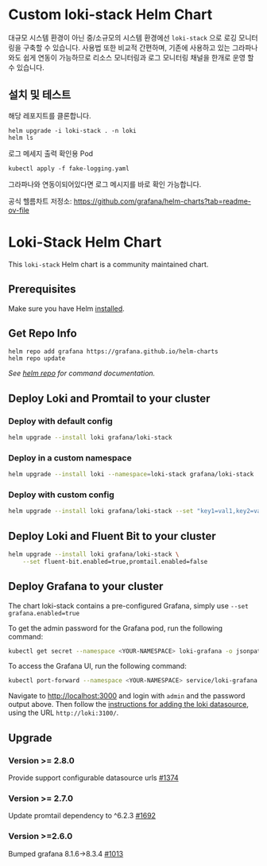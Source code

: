 # Custom loki-stack Helm Chart
대규모 시스템 환경이 아닌 중/소규모의 시스템 환경에선 `loki-stack` 으로 로깅 모니터링을 구축할 수 있습니다.
사용법 또한 비교적 간편하며, 기존에 사용하고 있는 그라파나와도 쉽게 연동이 가능하므로 리소스 모니터링과 로그 모니터링 채널을 한개로 운영 할 수 있습니다.

## 설치 및 테스트
해당 레포지트를 클론합니다.
```
helm upgrade -i loki-stack . -n loki
helm ls
```
로그 메세지 출력 확인용 Pod
```
kubectl apply -f fake-logging.yaml
```
그라파나와 연동이되어있다면 로그 메시지를 바로 확인 가능합니다.

공식 헬름차트 저정소: https://github.com/grafana/helm-charts?tab=readme-ov-file


# Loki-Stack Helm Chart

This `loki-stack` Helm chart is a community maintained chart.

## Prerequisites

Make sure you have Helm [installed](https://helm.sh/docs/using_helm/#installing-helm).

## Get Repo Info

```console
helm repo add grafana https://grafana.github.io/helm-charts
helm repo update
```

_See [helm repo](https://helm.sh/docs/helm/helm_repo/) for command documentation._

## Deploy Loki and Promtail to your cluster

### Deploy with default config

```bash
helm upgrade --install loki grafana/loki-stack
```

### Deploy in a custom namespace

```bash
helm upgrade --install loki --namespace=loki-stack grafana/loki-stack
```

### Deploy with custom config

```bash
helm upgrade --install loki grafana/loki-stack --set "key1=val1,key2=val2,..."
```

## Deploy Loki and Fluent Bit to your cluster

```bash
helm upgrade --install loki grafana/loki-stack \
    --set fluent-bit.enabled=true,promtail.enabled=false
```

## Deploy Grafana to your cluster

The chart loki-stack contains a pre-configured Grafana, simply use `--set grafana.enabled=true`

To get the admin password for the Grafana pod, run the following command:

```bash
kubectl get secret --namespace <YOUR-NAMESPACE> loki-grafana -o jsonpath="{.data.admin-password}" | base64 --decode ; echo
```

To access the Grafana UI, run the following command:

```bash
kubectl port-forward --namespace <YOUR-NAMESPACE> service/loki-grafana 3000:80
```

Navigate to <http://localhost:3000> and login with `admin` and the password output above.
Then follow the [instructions for adding the loki datasource](https://grafana.com/docs/grafana/latest/datasources/loki/), using the URL `http://loki:3100/`.

## Upgrade
### Version >= 2.8.0
Provide support configurable datasource urls [#1374](https://github.com/grafana/helm-charts/pull/1374)

### Version >= 2.7.0
Update promtail dependency to ^6.2.3 [#1692](https://github.com/grafana/helm-charts/pull/1692)

### Version >=2.6.0
Bumped grafana 8.1.6->8.3.4 [#1013](https://github.com/grafana/helm-charts/pull/1013)